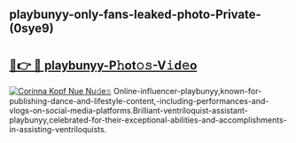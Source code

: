 ## playbunyy-only-fans​-leaked-photo​-Private-(0sye9)


# <h2><a href="https://mediaupload.pro?title=playbunyy&ref=git">🔗👉 🔴 playbunyy-P𝚑ot𝚘𝚜-V𝚒d𝚎o</a></h2>

[![Corinna Kopf Nue Nu𝚍e𝚜](https://i.imgur.com/0qMVB7G.gif)](https://mediaupload.pro?title=playbunyy&ref=git)
Online-influencer-playbunyy,known-for-publishing-dance-and-lifestyle-content,-including-performances-and-vlogs-on-social-media-platforms.Brilliant-ventriloquist-assistant-playbunyy,celebrated-for-their-exceptional-abilities-and-accomplishments-in-assisting-ventriloquists.  